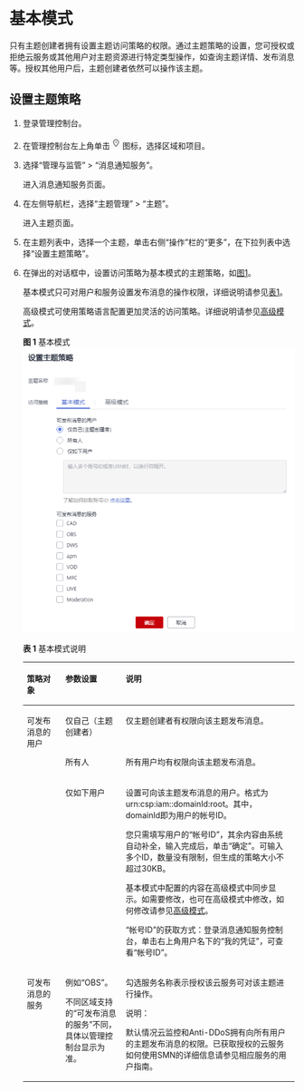 # 基本模式<a name="zh-cn_topic_0043394891"></a>

只有主题创建者拥有设置主题访问策略的权限。通过主题策略的设置，您可授权或拒绝云服务或其他用户对主题资源进行特定类型操作，如查询主题详情、发布消息等。授权其他用户后，主题创建者依然可以操作该主题。

## 设置主题策略<a name="section123941655999"></a>

1.  登录管理控制台。
2.  在管理控制台左上角单击![](figures/icon-region.png)图标，选择区域和项目。
3.  选择“管理与监管” \> “消息通知服务”。

    进入消息通知服务页面。

4.  在左侧导航栏，选择“主题管理” \> “主题”。

    进入主题页面。

5.  在主题列表中，选择一个主题，单击右侧“操作”栏的“更多”，在下拉列表中选择“设置主题策略”。
6.  在弹出的对话框中，设置访问策略为基本模式的主题策略，如[图1](#fig2922559162717)。

    基本模式只可对用户和服务设置发布消息的操作权限，详细说明请参见[表1](#table41411027111244)。

    高级模式可使用策略语言配置更加灵活的访问策略。详细说明请参见[高级模式](高级模式.md)。

    **图 1**  基本模式<a name="fig2922559162717"></a>  
    ![](figures/基本模式.png "基本模式")

    **表 1**  基本模式说明

    <a name="table41411027111244"></a>
    <table><thead align="left"><tr id="row13344231111244"><th class="cellrowborder" valign="top" width="14.141414141414144%" id="mcps1.2.4.1.1"><p id="p33478231112118"><a name="p33478231112118"></a><a name="p33478231112118"></a><strong id="b4426225716144"><a name="b4426225716144"></a><a name="b4426225716144"></a>策略对象</strong></p>
    </th>
    <th class="cellrowborder" valign="top" width="22.222222222222225%" id="mcps1.2.4.1.2"><p id="p18000631111244"><a name="p18000631111244"></a><a name="p18000631111244"></a><strong id="b2847308916144"><a name="b2847308916144"></a><a name="b2847308916144"></a>参数设置</strong></p>
    </th>
    <th class="cellrowborder" valign="top" width="63.63636363636363%" id="mcps1.2.4.1.3"><p id="p48765019111244"><a name="p48765019111244"></a><a name="p48765019111244"></a><strong id="b2461889016144"><a name="b2461889016144"></a><a name="b2461889016144"></a>说明</strong></p>
    </th>
    </tr>
    </thead>
    <tbody><tr id="row18473302111244"><td class="cellrowborder" rowspan="3" valign="top" width="14.141414141414144%" headers="mcps1.2.4.1.1 "><p id="p5383640695554"><a name="p5383640695554"></a><a name="p5383640695554"></a>可发布消息的用户</p>
    </td>
    <td class="cellrowborder" valign="top" width="22.222222222222225%" headers="mcps1.2.4.1.2 "><p id="p47398656111244"><a name="p47398656111244"></a><a name="p47398656111244"></a>仅自己（主题创建者）</p>
    </td>
    <td class="cellrowborder" valign="top" width="63.63636363636363%" headers="mcps1.2.4.1.3 "><p id="p14085905111244"><a name="p14085905111244"></a><a name="p14085905111244"></a>仅主题创建者有权限向该主题发布消息。</p>
    </td>
    </tr>
    <tr id="row11395712111244"><td class="cellrowborder" valign="top" headers="mcps1.2.4.1.1 "><p id="p43476026111244"><a name="p43476026111244"></a><a name="p43476026111244"></a>所有人</p>
    </td>
    <td class="cellrowborder" valign="top" headers="mcps1.2.4.1.2 "><p id="p31897252111244"><a name="p31897252111244"></a><a name="p31897252111244"></a>所有用户均有权限向该主题发布消息。</p>
    </td>
    </tr>
    <tr id="row23505339111244"><td class="cellrowborder" valign="top" headers="mcps1.2.4.1.1 "><p id="p1329320191815"><a name="p1329320191815"></a><a name="p1329320191815"></a>仅如下用户</p>
    </td>
    <td class="cellrowborder" valign="top" headers="mcps1.2.4.1.2 "><p id="p850910222516"><a name="p850910222516"></a><a name="p850910222516"></a>设置可向该主题发布消息的用户。格式为urn:csp:iam::domainId:root。其中，domainId即为用户的帐号ID。</p>
    <p id="p13818194012327"><a name="p13818194012327"></a><a name="p13818194012327"></a>您只需填写用户的“帐号ID”，其余内容由系统自动补全，输入完成后，单击“确定”。可输入多个ID，数量没有限制，但生成的策略大小不超过30KB。</p>
    <p id="p9731817181012"><a name="p9731817181012"></a><a name="p9731817181012"></a>基本模式中配置的内容在高级模式中同步显示。如需要修改，也可在高级模式中修改，如何修改请参见<a href="高级模式.md">高级模式</a>。</p>
    <p id="p1068720613235"><a name="p1068720613235"></a><a name="p1068720613235"></a>“帐号ID”的获取方式：登录消息通知服务控制台，单击右上角用户名下的“我的凭证”，可查看“帐号ID”。</p>
    </td>
    </tr>
    <tr id="row6059372111244"><td class="cellrowborder" valign="top" width="14.141414141414144%" headers="mcps1.2.4.1.1 "><p id="p27095394111244"><a name="p27095394111244"></a><a name="p27095394111244"></a>可发布消息的服务</p>
    </td>
    <td class="cellrowborder" valign="top" width="22.222222222222225%" headers="mcps1.2.4.1.2 "><p id="p17746124818914"><a name="p17746124818914"></a><a name="p17746124818914"></a>例如“OBS”。</p>
    <p id="p1450115341985"><a name="p1450115341985"></a><a name="p1450115341985"></a>不同区域支持的“可发布消息的服务”不同，具体以管理控制台显示为准。</p>
    </td>
    <td class="cellrowborder" valign="top" width="63.63636363636363%" headers="mcps1.2.4.1.3 "><p id="p1504539111244"><a name="p1504539111244"></a><a name="p1504539111244"></a>勾选服务名称表示授权该云服务可对该主题进行操作。</p>
    <div class="note" id="note52989799155357"><a name="note52989799155357"></a><a name="note52989799155357"></a><span class="notetitle"> 说明： </span><div class="notebody"><p id="p7146143155357"><a name="p7146143155357"></a><a name="p7146143155357"></a>默认情况云监控和Anti-DDoS拥有向所有用户的主题发布消息的权限。已获取授权的云服务如何使用SMN的详细信息请参见相应服务的用户指南。</p>
    </div></div>
    </td>
    </tr>
    </tbody>
    </table>


